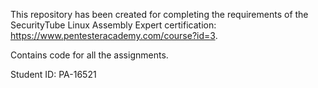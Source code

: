 This repository has been created for completing the requirements of the SecurityTube Linux Assembly Expert certification: https://www.pentesteracademy.com/course?id=3.

Contains code for all the assignments.

Student ID: PA-16521

